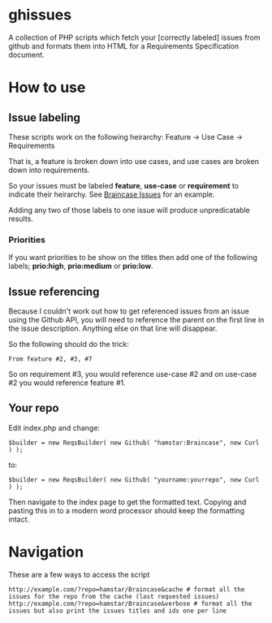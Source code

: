 ghissues
========

A collection of PHP scripts which fetch your [correctly labeled] issues from github and formats them into HTML for a Requirements Specification document.


# How to use

## Issue labeling

These scripts work on the following heirarchy: Feature -> Use Case -> Requirements

That is, a feature is broken down into use cases, and use cases are broken down into requirements.

So your issues must be labeled **feature**, **use-case** or **requirement** to indicate their heirarchy.  See [Braincase Issues](http://github.com/hamstar/Braincase/issues) for an example.

Adding any two of those labels to one issue will produce unpredicatable results.

### Priorities

If you want priorities to be show on the titles then add one of the following labels; **prio:high**, **prio:medium** or **prio:low**.

## Issue referencing

Because I couldn't work out how to get referenced issues from an issue using the Github API, you will need to reference the parent on the first line in the issue description.  Anything else on that line will disappear.

So the following should do the trick:

```From feature #2, #3, #7```

So on requirement #3, you would reference use-case #2 and on use-case #2 you would reference feature #1.

## Your repo

Edit index.php and change:

```$builder = new ReqsBuilder( new Github( "hamstar:Braincase", new Curl ) );```

to:

```$builder = new ReqsBuilder( new Github( "yourname:yourrepo", new Curl ) );```

Then navigate to the index page to get the formatted text.  Copying and pasting this in to a modern word processor should keep the formatting intact.

# Navigation

These are a few ways to access the script

```http://example.com/?repo=hamstar/Braincase # format all the issues for the repo
http://example.com/?repo=hamstar/Braincase&cache # format all the issues for the repo from the cache (last requested issues)
http://example.com/?repo=hamstar/Braincase&verbose # format all the issues but also print the issues titles and ids one per line
```